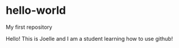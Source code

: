 # hello-world
My first repository

Hello! This is Joelle and I am a student learning how to use github!
